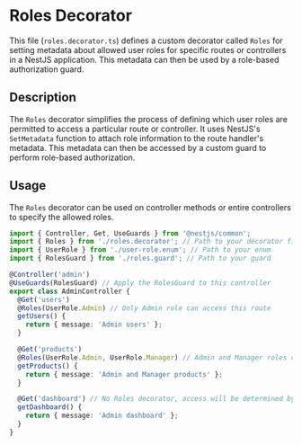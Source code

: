 # Roles Decorator

This file (`roles.decorator.ts`) defines a custom decorator called `Roles` for setting metadata about allowed user roles for specific routes or controllers in a NestJS application.  This metadata can then be used by a role-based authorization guard.

## Description

The `Roles` decorator simplifies the process of defining which user roles are permitted to access a particular route or controller. It uses NestJS's `SetMetadata` function to attach role information to the route handler's metadata. This metadata can then be accessed by a custom guard to perform role-based authorization.

## Usage

The `Roles` decorator can be used on controller methods or entire controllers to specify the allowed roles.

```typescript
import { Controller, Get, UseGuards } from '@nestjs/common';
import { Roles } from './roles.decorator'; // Path to your decorator file
import { UserRole } from './user-role.enum'; // Path to your enum
import { RolesGuard } from './roles.guard'; // Path to your guard

@Controller('admin')
@UseGuards(RolesGuard) // Apply the RolesGuard to this controller
export class AdminController {
  @Get('users')
  @Roles(UserRole.Admin) // Only Admin role can access this route
  getUsers() {
    return { message: 'Admin users' };
  }

  @Get('products')
  @Roles(UserRole.Admin, UserRole.Manager) // Admin and Manager roles can access this
  getProducts() {
    return { message: 'Admin and Manager products' };
  }

  @Get('dashboard') // No Roles decorator, access will be determined by RolesGuard or other guards
  getDashboard() {
    return { message: 'Admin dashboard' };
  }
}